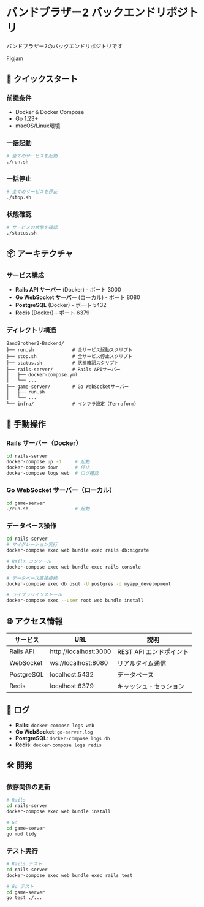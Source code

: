 # バンドブラザー2 バックエンドリポジトリ

バンドブラザー2のバックエンドリポジトリです

[Figjam](https://www.figma.com/board/miStDbGbn50Ogp68O5o9V3/%E3%82%AE%E3%82%AC%E3%81%AE%E3%81%A8?node-id=0-1&t=Aot7F3M2pF4HE1Z4-1)

## 🚀 クイックスタート

### 前提条件
- Docker & Docker Compose
- Go 1.23+
- macOS/Linux環境

### 一括起動
```bash
# 全てのサービスを起動
./run.sh
```

### 一括停止
```bash
# 全てのサービスを停止
./stop.sh
```

### 状態確認
```bash
# サービスの状態を確認
./status.sh
```

## 📦 アーキテクチャ

### サービス構成
- **Rails API サーバー** (Docker) - ポート 3000
- **Go WebSocket サーバー** (ローカル) - ポート 8080
- **PostgreSQL** (Docker) - ポート 5432
- **Redis** (Docker) - ポート 6379

### ディレクトリ構造
```
BandBrother2-Backend/
├── run.sh              # 全サービス起動スクリプト
├── stop.sh             # 全サービス停止スクリプト
├── status.sh           # 状態確認スクリプト
├── rails-server/       # Rails APIサーバー
│   ├── docker-compose.yml
│   └── ...
├── game-server/        # Go WebSocketサーバー
│   ├── run.sh
│   └── ...
└── infra/              # インフラ設定（Terraform）
```

## 🔧 手動操作

### Rails サーバー（Docker）
```bash
cd rails-server
docker-compose up -d     # 起動
docker-compose down      # 停止
docker-compose logs web  # ログ確認
```

### Go WebSocket サーバー（ローカル）
```bash
cd game-server
./run.sh                 # 起動
```

### データベース操作
```bash
cd rails-server
# マイグレーション実行
docker-compose exec web bundle exec rails db:migrate

# Rails コンソール
docker-compose exec web bundle exec rails console

# データベース直接接続
docker-compose exec db psql -U postgres -d myapp_development

# ライブラリインストール
docker-compose exec --user root web bundle install
```

## 🌐 アクセス情報

| サービス | URL | 説明 |
|---------|-----|------|
| Rails API | http://localhost:3000 | REST API エンドポイント |
| WebSocket | ws://localhost:8080 | リアルタイム通信 |
| PostgreSQL | localhost:5432 | データベース |
| Redis | localhost:6379 | キャッシュ・セッション |

## 📝 ログ

- **Rails**: `docker-compose logs web`
- **Go WebSocket**: `go-server.log`
- **PostgreSQL**: `docker-compose logs db`
- **Redis**: `docker-compose logs redis`

## 🛠️ 開発

### 依存関係の更新
```bash
# Rails
cd rails-server
docker-compose exec web bundle install

# Go
cd game-server
go mod tidy
```

### テスト実行
```bash
# Rails テスト
cd rails-server
docker-compose exec web bundle exec rails test

# Go テスト
cd game-server
go test ./...
```
